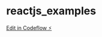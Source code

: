# reactjs_examples

[Edit in Codeflow ⚡️](https://stackblitz.com/~/github.com/satyakeeray/reactjs_examples)